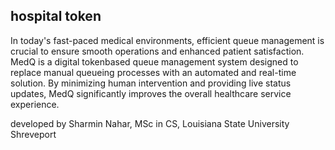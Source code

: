## hospital token

 

In today's fast-paced medical environments, efficient queue management is crucial to
ensure smooth operations and enhanced patient satisfaction. MedQ is a digital tokenbased queue management system designed to replace manual queueing processes with
an automated and real-time solution. By minimizing human intervention and providing live
status updates, MedQ significantly improves the overall healthcare service experience.


developed by  Sharmin Nahar, MSc in CS, Louisiana State University Shreveport